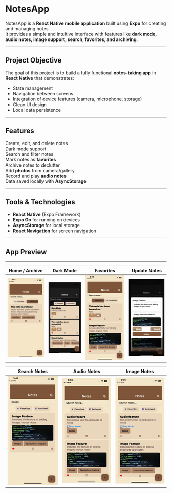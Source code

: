 #  NotesApp

NotesApp is a **React Native mobile application** built using **Expo** for creating and managing notes.  
It provides a simple and intuitive interface with features like **dark mode, audio notes, image support, search, favorites, and archiving**.  

---

##  Project Objective
The goal of this project is to build a fully functional **notes-taking app** in **React Native** that demonstrates:
- State management
- Navigation between screens
- Integration of device features (camera, microphone, storage)
- Clean UI design
- Local data persistence

---

##  Features
 Create, edit, and delete notes  
 Dark mode support  
 Search and filter notes  
 Mark notes as **favorites**  
 Archive notes to declutter  
 Add **photos** from camera/gallery  
 Record and play **audio notes**  
 Data saved locally with **AsyncStorage**  

---

##  Tools & Technologies
- **React Native** (Expo Framework)  
- **Expo Go** for running on devices  
- **AsyncStorage** for local storage  
- **React Navigation** for screen navigation  

---

##  App Preview
---

| Home / Archive | Dark Mode | Favorites | Update Notes |
|----------------|-----------|-----------|--------------|
| ![Home](img/archiving-feature.jpg) | ![Dark Mode](img/dark-mode.jpg) | ![Favorites](img/favorites-feature.jpg) | ![Update](img/updating-notes.jpg) |

| Search Notes | Audio Notes | Image Notes |  
|--------------|-------------|-------------|  
| ![Search](img/searching.jpg) | ![Audio](img/img-audio-features.jpg) | ![Image](img/img-audio-features.jpg) |  

